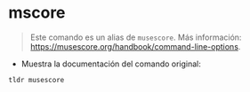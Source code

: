 # mscore

> Este comando es un alias de `musescore`.
> Más información: <https://musescore.org/handbook/command-line-options>.

- Muestra la documentación del comando original:

`tldr musescore`
